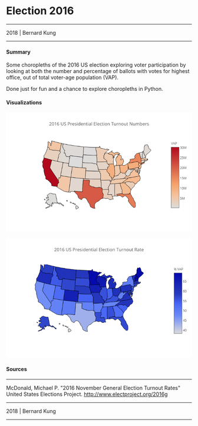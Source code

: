 # Election 2016
___
2018 | Bernard Kung

___

#### Summary

Some choropleths of the 2016 US election exploring voter participation by looking at both the number and percentage of ballots with votes for highest office, out of total voter-age population (VAP).

Done just for fun and a chance to explore choropleths in Python.

#### Visualizations

![2016 Election Number of VAP Votes for Highest Office](https://raw.githubusercontent.com/bernardkung/Election2016/master/visualizations/election2016_absoluteVAP_highestoffice.png
 "2016_Election_Number_of_VAP_Votes_for_Highest_Office")

![2016 Election Percent of VAP Votes for Highest Office](https://raw.githubusercontent.com/bernardkung/Election2016/master/visualizations/election2016_percentVAP_highestoffice.png "2016_Election_Percent_of_VAP_Votes_for_Highest_Office")


#### Sources 
___
McDonald, Michael P. "2016 November General Election Turnout Rates" United States Elections Project. http://www.electproject.org/2016g

___
2018 | Bernard Kung

___
